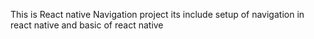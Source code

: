 This is React native Navigation project 
its include setup of navigation in react native and basic of react native 
